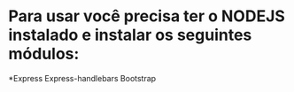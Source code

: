 # Para usar você precisa ter o NODEJS instalado e instalar os seguintes módulos:
*Express
Express-handlebars
Bootstrap
